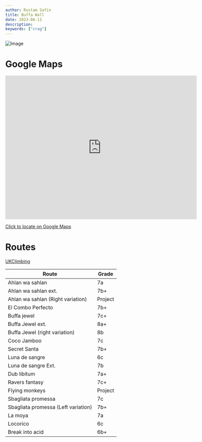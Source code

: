 ```yaml
---
author: Rustam Safin
title: Buffa Wall
date: 2023-06-11
description:
keywords: ["crag"]
---
```


![Image](/buffa-wall/main.jpg)

# Google Maps

<iframe src="https://www.google.com/maps/embed?pb=!1m17!1m12!1m3!1d719.7438097640525!2d33.40065992846701!3d35.297601092846186!2m3!1f0!2f0!3f0!3m2!1i1024!2i768!4f13.1!3m2!1m1!2zMzXCsDE3JzUxLjQiTiAzM8KwMjQnMDQuNyJF!5e1!3m2!1sen!2s!4v1686480148991!5m2!1sen!2s" width="600" height="450" style="border:0;" allowfullscreen="" loading="lazy" referrerpolicy="no-referrer-when-downgrade"></iframe>

[Click to locate on Google Maps](https://goo.gl/maps/q1RLyX5NqJXppAC69)

# Routes

[UKClimbing](https://www.ukclimbing.com/logbook/crags/buffa_wall-27482/#topos)

| Route                               | Grade   |
| ----------------------------------- | ------- |
| Ahlan wa sahlan                     | 7a      |
| Ahlan wa sahlan ext.                | 7b+     |
| Ahlan wa sahlan (Right variation)   | Project |
| El Combo Perfecto                   | 7b+     |
| Buffa jewel                         | 7c+     |
| Buffa Jewel ext.                    | 8a+     |
| Buffa Jewel (right variation)       | 8b      |
| Coco Jamboo                         | 7c      |
| Secret Santa                        | 7b+     |
| Luna de sangre                      | 6c      |
| Luna de sangre Ext.                 | 7b      |
| Dub libitum                         | 7a+     |
| Ravers fantasy                      | 7c+     |
| Flying monkeys                      | Project |
| Sbagliata promessa                  | 7c      |
| Sbagliata promessa (Left variation) | 7b+     |
| La moya                             | 7a      |
| Locorico                            | 6c      |
| Break into acid                     | 6b+     |
